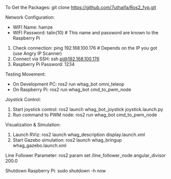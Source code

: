 To Get the Packages:
git clone https://github.com/7uthaifa/Ros2_fyp.git

Network Configuration:
- WIFI Name: hamze
- WIFI Password: talin(10)  # This name and password are known to the Raspberry Pi

1. Check connection:
   ping 192.168.100.176  # Depends on the IP you got (use Angry IP Scanner)
2. Connect via SSH:
   ssh pi@192.168.100.176
3. Raspberry Pi Password: 1234

Testing Movement:
- On Development PC:
   ros2 run whag_bot omni_teleop
- On Raspberry Pi:
   ros2 run whag_bot cmd_to_pwm_node
   
Joystick Control:
1. Start joystick control:
   ros2 launch whag_bot_joystick joystick.launch.py
2. Run command to PWM node:
   ros2 run whag_bot cmd_to_pwm_node
   
Visualization & Simulation:
1. Launch RViz:
   ros2 launch whag_description display.launch.xml
2. Start Gazebo simulation:
   ros2 launch whag_bringup whag_gazebo.launch.xml
   
Line Follower Parameter:
ros2 param set /line_follower_node angular_divisor 200.0

Shutdown Raspberry Pi:
sudo shutdown -h now
